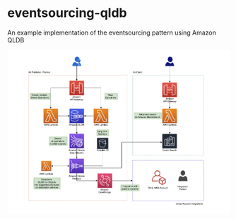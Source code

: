 # eventsourcing-qldb
An example implementation of the eventsourcing pattern using Amazon QLDB

![architecture](images/architecture.png)